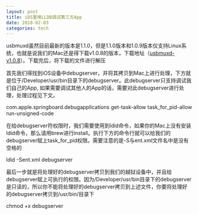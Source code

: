 ```yaml
---
layout: post  
title: iOS里用LLDB调试第三方App
date: 2018-02-03  
categories: tech     
---  
```



usbmuxd虽然目前最新的版本是1.1.0，但是1.1.0版本和1.0.9版本仅支持Linux系统，也就是说我们的Mac还是得下载v1.0.8的版本，下载地址（[usbmuxd-v1.0.8](https://cgit.sukimashita.com/usbmuxd.git/snapshot/usbmuxd-1.0.8.tar.gz)）。下载完后，将下载的文件进行解压


首先我们得找到iOS设备中debugserver，并将其拷贝到Mac上进行处理，下方就是位于/Developer/usr/bin目录下的debugserver。此debugserver只支持调试我们自己的App, 如果需要调试其他人的App的话，需要对此debugserver进行处理，处理过程见下文。


<!DOCTYPE plist PUBLIC "-//Apple//DTD PLIST 1.0//EN" "http://www.apple.com/DTDs/PropertyList-1.0.dtd">
<plist version="1.0">
<dict>
        <key>com.apple.springboard.debugapplications</key>
        <true/>
        <key>get-task-allow</key>
        <true/>
        <key>task_for_pid-allow</key>
        <true/>
        <key>run-unsigned-code</key>
        <true/>
</dict>
</plist>

在给debugserver符权限时，我们需要使用到ldid命令，如果你的Mac上没有安装ldid命令，那么请用brew进行install。执行下方的命令行就可以给我们的debugserver赋上task_for_pid权限。需要注意的是-S与ent.xml文件名中是没有空格的

ldid -Sent.xml debugserver

最后一步就是将处理好的debugserver拷贝到我们的越狱设备中，并且给debugserver赋上可执行的权限。因为/Developer/usr/bin目录下的debugserver是只读的，所以你不能将处理好的debugserver拷贝到上述文件，你要将处理好的debugserver拷贝到/usr/bin/目录下

chmod +x debugserver

